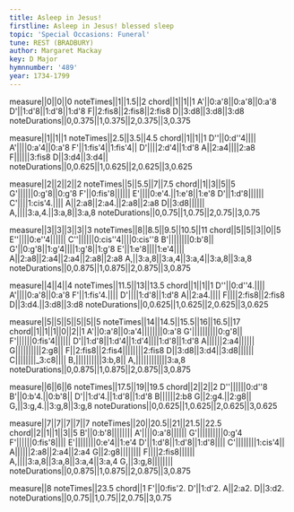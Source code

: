 ```yaml
---
title: Asleep in Jesus!
firstline: Asleep in Jesus! blessed sleep
topic: 'Special Occasions: Funeral'
tune: REST (BRADBURY)
author: Margaret Mackay
key: D Major
hymnnumber: '489'
year: 1734-1799
---
```

measure||0||0||0
noteTimes||1||1.5||2
chord||1||1||1
A'||0:a'8||0:a'8||0:a'8
D'||1:d'8||1:d'8||1:d'8
F||2:fis8||2:fis8||2:fis8
D||3:d8||3:d8||3:d8
noteDurations||0,0.375||1,0.375||2,0.375||3,0.375

measure||1||1||1
noteTimes||2.5||3.5||4.5
chord||1||1||1
D''||0:d''4||||
A'||||0:a'4||0:a'8
F'||1:fis'4||1:fis'4||
D'||||2:d'4||1:d'8
A||2:a4||||2:a8
F||||||3:fis8
D||3:d4||3:d4||
noteDurations||0,0.625||1,0.625||2,0.625||3,0.625

measure||2||2||2||2
noteTimes||5||5.5||7||7.5
chord||1||3||5||5
G'||||||0:g'8||0:g'8
F'||0:fis'8||||||
E'||||0:e'4.||1:e'8||1:e'8
D'||1:d'8||||||
C'||||1:cis'4.||||
A||2:a8||2:a4.||2:a8||2:a8
D||3:d8||||||
A,||||3:a,4.||3:a,8||3:a,8
noteDurations||0,0.75||1,0.75||2,0.75||3,0.75

measure||3||3||3||3||3
noteTimes||8||8.5||9.5||10.5||11
chord||5||5||3||0||5
E''||||0:e''4||||||
C''||||||0:cis''4||||0:cis''8
B'||||||||0:b'8||
G'||0:g'8||1:g'4||||1:g'8||1:g'8
E'||1:e'8||||1:e'4||||
A||2:a8||2:a4||2:a4||2:a8||2:a8
A,||3:a,8||3:a,4||3:a,4||3:a,8||3:a,8
noteDurations||0,0.875||1,0.875||2,0.875||3,0.875

measure||4||4||4
noteTimes||11.5||13||13.5
chord||1||1||1
D''||0:d''4.||||
A'||||0:a'8||0:a'8
F'||1:fis'4.||||
D'||||1:d'8||1:d'8
A||2:a4.||||
F||||2:fis8||2:fis8
D||3:d4.||3:d8||3:d8
noteDurations||0,0.625||1,0.625||2,0.625||3,0.625

measure||5||5||5||5||5||5
noteTimes||14||14.5||15.5||16||16.5||17
chord||1||1||1||0||2||1
A'||0:a'8||0:a'4||||||||0:a'8
G'||||||||||0:g'8||
F'||||||0:fis'4||||||
D'||1:d'8||1:d'4||1:d'4||||1:d'8||1:d'8
A||||||2:a4||||||
G||||||||||2:g8||
F||2:fis8||2:fis4||||||||2:fis8
D||3:d8||3:d4||3:d8||||||
C||||||||_3:c8||||
B,||||||||||3:b,8||
A,||||||||||||3:a,8
noteDurations||0,0.875||1,0.875||2,0.875||3,0.875

measure||6||6||6
noteTimes||17.5||19||19.5
chord||2||2||2
D''||||||0:d''8
B'||0:b'4.||0:b'8||
D'||1:d'4.||1:d'8||1:d'8
B||||||2:b8
G||2:g4.||2:g8||
G,||3:g,4.||3:g,8||3:g,8
noteDurations||0,0.625||1,0.625||2,0.625||3,0.625

measure||7||7||7||7||7
noteTimes||20||20.5||21||21.5||22.5
chord||2||1||1||3||5
B'||0:b'8||||||||
A'||||0:a'8||||||
G'||||||||||0:g'4
F'||||||0:fis'8||||
E'||||||||0:e'4||1:e'4
D'||1:d'8||1:d'8||1:d'8||||
C'||||||||1:cis'4||
A||||||2:a8||2:a4||2:a4
G||2:g8||||||||
F||||2:fis8||||||
A,||||3:a,8||3:a,8||3:a,4||3:a,4
G,||3:g,8||||||||
noteDurations||0,0.875||1,0.875||2,0.875||3,0.875

measure||8
noteTimes||23.5
chord||1
F'||0:fis'2.
D'||1:d'2.
A||2:a2.
D||3:d2.
noteDurations||0,0.75||1,0.75||2,0.75||3,0.75

